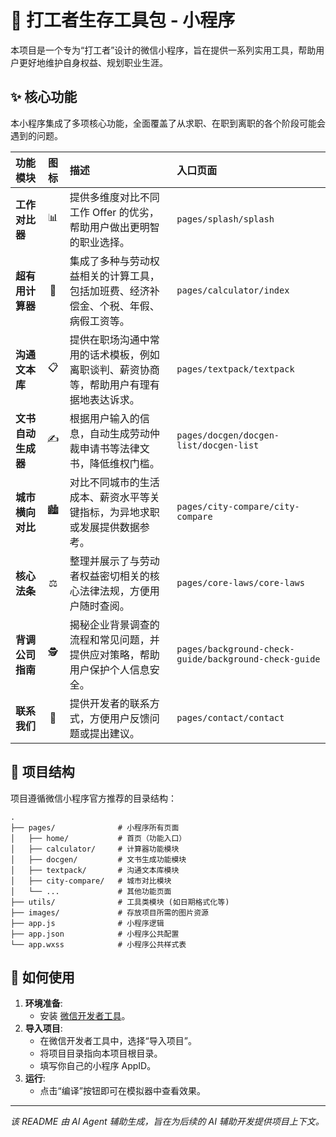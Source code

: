 # 🧰 打工者生存工具包 - 小程序

本项目是一个专为“打工者”设计的微信小程序，旨在提供一系列实用工具，帮助用户更好地维护自身权益、规划职业生涯。

## ✨ 核心功能

本小程序集成了多项核心功能，全面覆盖了从求职、在职到离职的各个阶段可能会遇到的问题。

| 功能模块 | 图标 | 描述 | 入口页面 |
| :--- | :---: | :--- | :--- |
| **工作对比器** | 📊 | 提供多维度对比不同工作 Offer 的优劣，帮助用户做出更明智的职业选择。 | `pages/splash/splash` |
| **超有用计算器** | 🧮 | 集成了多种与劳动权益相关的计算工具，包括加班费、经济补偿金、个税、年假、病假工资等。 | `pages/calculator/index` |
| **沟通文本库** | 📋 | 提供在职场沟通中常用的话术模板，例如离职谈判、薪资协商等，帮助用户有理有据地表达诉求。 | `pages/textpack/textpack` |
| **文书自动生成器** | ✍️ | 根据用户输入的信息，自动生成劳动仲裁申请书等法律文书，降低维权门槛。 | `pages/docgen/docgen-list/docgen-list` |
| **城市横向对比** | 🏙️ | 对比不同城市的生活成本、薪资水平等关键指标，为异地求职或发展提供数据参考。 | `pages/city-compare/city-compare` |
| **核心法条** | ⚖️ | 整理并展示了与劳动者权益密切相关的核心法律法规，方便用户随时查阅。 | `pages/core-laws/core-laws` |
| **背调公司指南** | 🕵️ | 揭秘企业背景调查的流程和常见问题，并提供应对策略，帮助用户保护个人信息安全。 | `pages/background-check-guide/background-check-guide` |
| **联系我们** | 📧 | 提供开发者的联系方式，方便用户反馈问题或提出建议。 | `pages/contact/contact` |

## 📂 项目结构

项目遵循微信小程序官方推荐的目录结构：

```
.
├── pages/              # 小程序所有页面
│   ├── home/           # 首页（功能入口）
│   ├── calculator/     # 计算器功能模块
│   ├── docgen/         # 文书生成功能模块
│   ├── textpack/       # 沟通文本库模块
│   ├── city-compare/   # 城市对比模块
│   └── ...             # 其他功能页面
├── utils/              # 工具类模块 (如日期格式化等)
├── images/             # 存放项目所需的图片资源
├── app.js              # 小程序逻辑
├── app.json            # 小程序公共配置
└── app.wxss            # 小程序公共样式表
```

## 🚀 如何使用

1.  **环境准备**:
    *   安装 [微信开发者工具](https://developers.weixin.qq.com/miniprogram/dev/devtools/download.html)。
2.  **导入项目**:
    *   在微信开发者工具中，选择“导入项目”。
    *   将项目目录指向本项目根目录。
    *   填写你自己的小程序 AppID。
3.  **运行**:
    *   点击“编译”按钮即可在模拟器中查看效果。

---
*该 README 由 AI Agent 辅助生成，旨在为后续的 AI 辅助开发提供项目上下文。*
